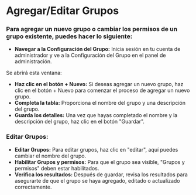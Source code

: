 # Agregar/Editar Grupos

### Para agregar un nuevo grupo o cambiar los permisos de un grupo existente, puedes hacer lo siguiente:

* **Navegar a la Configuración del Grupo:** Inicia sesión en tu cuenta de administrador y ve a la Configuración del Grupo en el panel de administración.

Se abrirá esta ventana:

* **Haz clic en el botón + Nuevo:** Si deseas agregar un nuevo grupo, haz clic en el botón + Nuevo para comenzar el proceso de agregar un nuevo grupo.
* **Completa la tabla:** Proporciona el nombre del grupo y una descripción del grupo.
* **Guarda los detalles:** Una vez que hayas completado el nombre y la descripción del grupo, haz clic en el botón "Guardar".

### Editar Grupos:

* **Editar Grupos:** Para editar grupos, haz clic en "editar", aquí puedes cambiar el nombre del grupo.
* **Habilitar Grupos y permisos:** Para que el grupo sea visible, "Grupos y permisos" deben estar habilitados.
* **Verifica los resultados:** Después de guardar, revisa los resultados para asegurarte de que el grupo se haya agregado, editado o actualizado correctamente.
